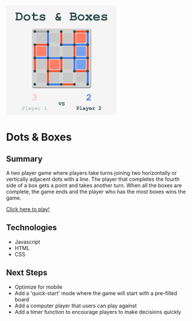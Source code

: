 <img src="images/dots-and-boxes-screenshot.png" width="300" height="300">

# Dots & Boxes

## Summary

A two player game where players take turns joining two horizontally or vertically adjacent dots with a line. The player that completes the fourth side of a box gets a point and takes another turn. When all the boxes are complete, the game ends and the player who has the most boxes wins the game.

[Click here to play!](https://bernallium.github.io/dots-and-boxes/)


## Technologies
* Javascript
* HTML
* CSS

## Next Steps

* Optimize for mobile
* Add a 'quick-start' mode where the game will start with a pre-filled board
* Add a computer player that users can play against
* Add a timer function to encourage players to make decisions quickly
